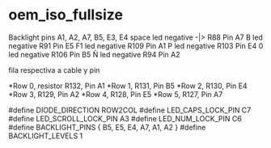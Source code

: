 # oem_iso_fullsize

Backlight pins  A1, A2, A7, B5, E3, E4
space led negative -|> R88 Pin A7
B led negative R91 Pin E5
F1 led negative R109 Pin A1
P led negative R103 Pin E4
0 led negative R106 Pin B5
Ñ led negative R94 Pin A2

fila respectiva a cable y pin

*Row 0, resistor R132, Pin A1
*Row 1, R131, Pin B5
*Row 2, R130, Pin E4
*Row 3, R129, Pin A2
*Row 4, R128, Pin E5
*Row 5, R127, Pin A7

#define DIODE_DIRECTION ROW2COL
#define LED_CAPS_LOCK_PIN C7
#define LED_SCROLL_LOCK_PIN A3
#define LED_NUM_LOCK_PIN C6
#define BACKLIGHT_PINS { B5, E5, E4, A7, A1, A2 }
#define BACKLIGHT_LEVELS 1
